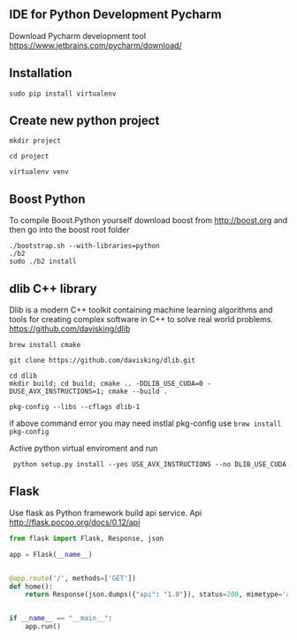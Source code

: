 ## IDE for Python Development Pycharm

Download Pycharm development tool https://www.jetbrains.com/pycharm/download/

## Installation

```
sudo pip install virtualenv
```

## Create new python project

```
mkdir project
```

```
cd project
```

```
virtualenv venv
```

## Boost Python

To compile Boost.Python yourself download boost from http://boost.org and then go into the boost root folder

```
./bootstrap.sh --with-libraries=python
./b2
sudo ./b2 install
```

## dlib C++ library

Dlib is a modern C++ toolkit containing machine learning algorithms and tools for creating complex software in C++ to
solve real world problems.
https://github.com/davisking/dlib

```
brew install cmake
```

```
git clone https://github.com/davisking/dlib.git
```

```
cd dlib
mkdir build; cd build; cmake .. -DDLIB_USE_CUDA=0 -DUSE_AVX_INSTRUCTIONS=1; cmake --build .
```

```
pkg-config --libs --cflags dlib-1
```

if above command error you may need instlal pkg-config use `brew install pkg-config`

Active python virtual enviroment and run

```
 python setup.py install --yes USE_AVX_INSTRUCTIONS --no DLIB_USE_CUDA
```

## Flask

Use flask as Python framework build api service. Api http://flask.pocoo.org/docs/0.12/api

```python
from flask import Flask, Response, json

app = Flask(__name__)


@app.route('/', methods=['GET'])
def home():
    return Response(json.dumps({"api": "1.0"}), status=200, mimetype='application/json')


if __name__ == "__main__":
    app.run()
```
